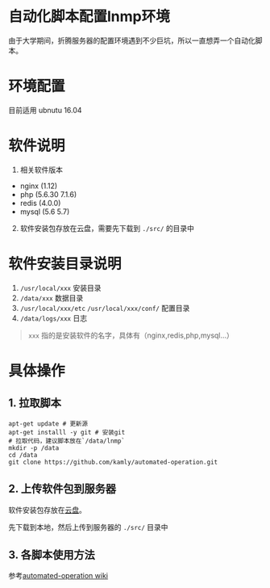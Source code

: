 # 自动化脚本配置lnmp环境

由于大学期间，折腾服务器的配置环境遇到不少巨坑，所以一直想弄一个自动化脚本。


# 环境配置

目前适用
ubnutu 16.04 

# 软件说明

1. 相关软件版本
 - nginx (1.12)
 - php (5.6.30 7.1.6)
 - redis (4.0.0)
 - mysql (5.6 5.7)

2. 软件安装包存放在云盘，需要先下载到 `./src/` 的目录中


# 软件安装目录说明


1.  `/usr/local/xxx` 安装目录
2.  `/data/xxx` 数据目录
3.  `/usr/local/xxx/etc` `/usr/local/xxx/conf/` 配置目录
4.  `/data/logs/xxx` 日志

> `xxx` 指的是安装软件的名字，具体有（nginx,redis,php,mysql...）

# 具体操作

## 1. 拉取脚本

```shell
apt-get update # 更新源
apt-get installl -y git # 安装git
# 拉取代码，建议脚本放在`/data/lnmp`
mkdir -p /data
cd /data
git clone https://github.com/kamly/automated-operation.git
```

## 2. 上传软件包到服务器

软件安装包存放在[云盘](https://pan.baidu.com/s/1jJYgAN0)。

先下载到本地，然后上传到服务器的 `./src/` 目录中

## 3. 各脚本使用方法

参考[automated-operation wiki](https://github.com/kamly/automated-operation/wiki)


